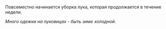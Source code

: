 Повсеместно начинается уборка лука, которая продолжается в течение недели.

_Много одежки на луковицах - быть зиме холодной_.